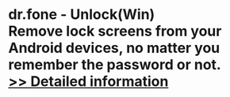 # dr.fone - Unlock(Win)<br />Remove lock screens from your Android devices, no matter you remember the password or not.<br />[>> Detailed information](https://secure.shareit.com/shareit/product.html?productid=300947750&affiliateid=200057808)